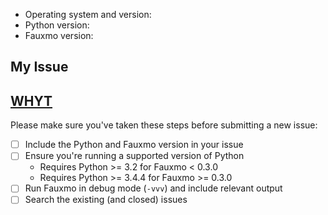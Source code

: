 - Operating system and version:
- Python version:
- Fauxmo version:

## My Issue

## [WHYT](http://mattgemmell.com/what-have-you-tried)

Please make sure you've taken these steps before submitting a new issue:

- [ ] Include the Python and Fauxmo version in your issue
- [ ] Ensure you're running a supported version of Python
    - Requires Python >= 3.2 for Fauxmo < 0.3.0
    - Requires Python >= 3.4.4 for Fauxmo >= 0.3.0
- [ ] Run Fauxmo in debug mode (`-vvv`) and include relevant output
- [ ] Search the existing (and closed) issues
